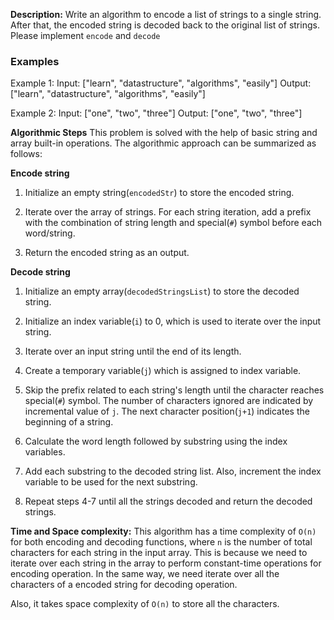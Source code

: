 **Description:**
Write an algorithm to encode a list of strings to a single string. After that, the encoded string is decoded back to the original list of strings. Please implement `encode` and `decode`

### Examples
Example 1:
Input: ["learn", "datastructure", "algorithms", "easily"]
Output: ["learn", "datastructure", "algorithms", "easily"]

Example 2:
Input: ["one", "two", "three"]
Output: ["one", "two", "three"]


**Algorithmic Steps**
This problem is solved with the help of basic string and array built-in operations. The algorithmic approach can be summarized as follows:

**Encode string**
1. Initialize an empty string(`encodedStr`) to store the encoded string.

2. Iterate over the array of strings. For each string iteration, add a prefix with the combination of string length and special(`#`) symbol before each word/string.

3. Return the encoded string as an output.

**Decode string**

1. Initialize an empty array(`decodedStringsList`) to store the decoded string.

2. Initialize an index variable(`i`) to 0, which is used to iterate over the input string.

3. Iterate over an input string until the end of its length.

4. Create a temporary variable(`j`) which is assigned to index variable.

5. Skip the prefix related to each string's length until the character reaches special(`#`) symbol. The number of characters ignored are indicated by incremental value of `j`. The next character position(`j+1`) indicates the beginning of a string.

6. Calculate the word length followed by substring using the index variables.

7. Add each substring to the decoded string list. Also, increment the index variable to be used for the next substring.

8. Repeat steps 4-7 until all the strings decoded and return the decoded strings.

**Time and Space complexity:**
This algorithm has a time complexity of `O(n)` for both encoding and decoding functions, where `n` is the number of total characters for each string in the input array. This is because we need to iterate over each string in the array to perform constant-time operations for encoding operation. In the same way, we need iterate over all the characters of a encoded string for decoding operation.

Also, it takes space complexity of `O(n)` to store all the characters.